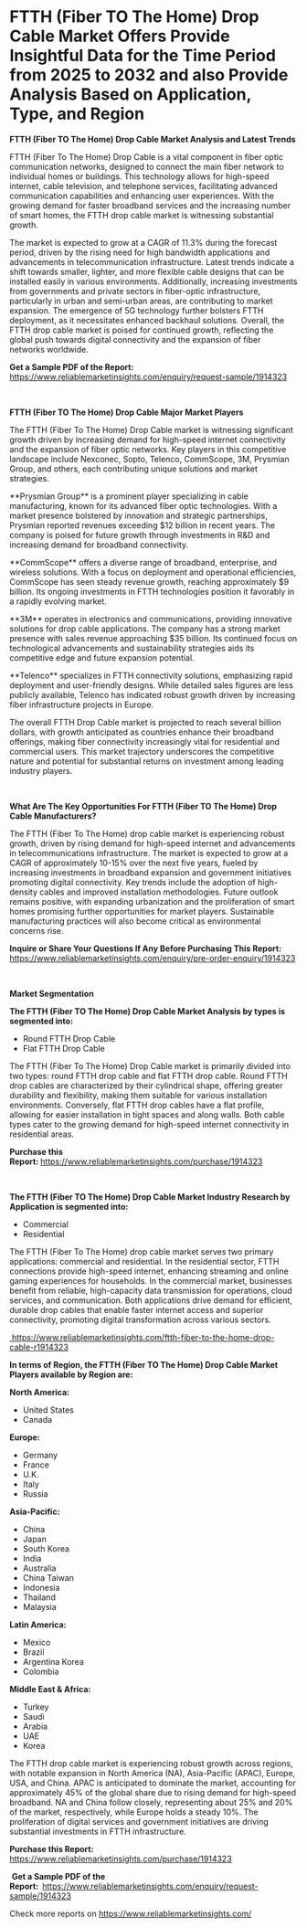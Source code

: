 <p><h1>FTTH (Fiber TO The Home) Drop Cable Market Offers Provide Insightful Data for the Time Period from 2025 to 2032 and also Provide Analysis Based on Application, Type, and Region</h1></p><p><strong>FTTH (Fiber TO The Home) Drop Cable Market Analysis and Latest Trends</strong></p>
<p><p>FTTH (Fiber To The Home) Drop Cable is a vital component in fiber optic communication networks, designed to connect the main fiber network to individual homes or buildings. This technology allows for high-speed internet, cable television, and telephone services, facilitating advanced communication capabilities and enhancing user experiences. With the growing demand for faster broadband services and the increasing number of smart homes, the FTTH drop cable market is witnessing substantial growth.</p><p>The market is expected to grow at a CAGR of 11.3% during the forecast period, driven by the rising need for high bandwidth applications and advancements in telecommunication infrastructure. Latest trends indicate a shift towards smaller, lighter, and more flexible cable designs that can be installed easily in various environments. Additionally, increasing investments from governments and private sectors in fiber-optic infrastructure, particularly in urban and semi-urban areas, are contributing to market expansion. The emergence of 5G technology further bolsters FTTH deployment, as it necessitates enhanced backhaul solutions. Overall, the FTTH drop cable market is poised for continued growth, reflecting the global push towards digital connectivity and the expansion of fiber networks worldwide.</p></p>
<p><strong>Get a Sample PDF of the Report:&nbsp;</strong> <a href="https://www.reliablemarketinsights.com/enquiry/request-sample/1914323?utm_campaign=3062&utm_medium=2&utm_source=Github&utm_content=ia&utm_term=08042025&utm_id=ftth-fiber-to-the-home-drop-cable">https://www.reliablemarketinsights.com/enquiry/request-sample/1914323</a></p>
<p>&nbsp;</p>
<p><strong>FTTH (Fiber TO The Home) Drop Cable Major Market Players</strong></p>
<p><p>The FTTH (Fiber To The Home) Drop Cable market is witnessing significant growth driven by increasing demand for high-speed internet connectivity and the expansion of fiber optic networks. Key players in this competitive landscape include Nexconec, Sopto, Telenco, CommScope, 3M, Prysmian Group, and others, each contributing unique solutions and market strategies.</p><p>**Prysmian Group** is a prominent player specializing in cable manufacturing, known for its advanced fiber optic technologies. With a market presence bolstered by innovation and strategic partnerships, Prysmian reported revenues exceeding $12 billion in recent years. The company is poised for future growth through investments in R&D and increasing demand for broadband connectivity.</p><p>**CommScope** offers a diverse range of broadband, enterprise, and wireless solutions. With a focus on deployment and operational efficiencies, CommScope has seen steady revenue growth, reaching approximately $9 billion. Its ongoing investments in FTTH technologies position it favorably in a rapidly evolving market.</p><p>**3M** operates in electronics and communications, providing innovative solutions for drop cable applications. The company has a strong market presence with sales revenue approaching $35 billion. Its continued focus on technological advancements and sustainability strategies aids its competitive edge and future expansion potential.</p><p>**Telenco** specializes in FTTH connectivity solutions, emphasizing rapid deployment and user-friendly designs. While detailed sales figures are less publicly available, Telenco has indicated robust growth driven by increasing fiber infrastructure projects in Europe.</p><p>The overall FTTH Drop Cable market is projected to reach several billion dollars, with growth anticipated as countries enhance their broadband offerings, making fiber connectivity increasingly vital for residential and commercial users. This market trajectory underscores the competitive nature and potential for substantial returns on investment among leading industry players.</p></p>
<p>&nbsp;</p>
<p><strong>What Are The Key Opportunities For FTTH (Fiber TO The Home) Drop Cable Manufacturers?</strong></p>
<p><p>The FTTH (Fiber To The Home) drop cable market is experiencing robust growth, driven by rising demand for high-speed internet and advancements in telecommunications infrastructure. The market is expected to grow at a CAGR of approximately 10-15% over the next five years, fueled by increasing investments in broadband expansion and government initiatives promoting digital connectivity. Key trends include the adoption of high-density cables and improved installation methodologies. Future outlook remains positive, with expanding urbanization and the proliferation of smart homes promising further opportunities for market players. Sustainable manufacturing practices will also become critical as environmental concerns rise.</p></p>
<p><strong>Inquire or Share Your Questions If Any Before Purchasing This Report:</strong> <a href="https://www.reliablemarketinsights.com/enquiry/pre-order-enquiry/1914323?utm_campaign=3062&utm_medium=2&utm_source=Github&utm_content=ia&utm_term=08042025&utm_id=ftth-fiber-to-the-home-drop-cable">https://www.reliablemarketinsights.com/enquiry/pre-order-enquiry/1914323</a></p>
<p>&nbsp;</p>
<p><strong>Market Segmentation</strong></p>
<p><strong>The FTTH (Fiber TO The Home) Drop Cable Market Analysis by types is segmented into:</strong></p>
<p><ul><li>Round FTTH Drop Cable</li><li>Flat FTTH Drop Cable</li></ul></p>
<p><p>The FTTH (Fiber To The Home) Drop Cable market is primarily divided into two types: round FTTH drop cable and flat FTTH drop cable. Round FTTH drop cables are characterized by their cylindrical shape, offering greater durability and flexibility, making them suitable for various installation environments. Conversely, flat FTTH drop cables have a flat profile, allowing for easier installation in tight spaces and along walls. Both cable types cater to the growing demand for high-speed internet connectivity in residential areas.</p></p>
<p><strong>Purchase this Report:&nbsp;</strong><a href="https://www.reliablemarketinsights.com/purchase/1914323?utm_campaign=3062&utm_medium=2&utm_source=Github&utm_content=ia&utm_term=08042025&utm_id=ftth-fiber-to-the-home-drop-cable">https://www.reliablemarketinsights.com/purchase/1914323</a></p>
<p>&nbsp;</p>
<p><strong>The FTTH (Fiber TO The Home) Drop Cable Market Industry Research by Application is segmented into:</strong></p>
<p><ul><li>Commercial</li><li>Residential</li></ul></p>
<p><p>The FTTH (Fiber To The Home) drop cable market serves two primary applications: commercial and residential. In the residential sector, FTTH connections provide high-speed internet, enhancing streaming and online gaming experiences for households. In the commercial market, businesses benefit from reliable, high-capacity data transmission for operations, cloud services, and communication. Both applications drive demand for efficient, durable drop cables that enable faster internet access and superior connectivity, promoting digital transformation across various sectors.</p></p>
<p><a href="https://www.reliablemarketinsights.com/ftth-fiber-to-the-home-drop-cable-r1914323?utm_campaign=3062&utm_medium=2&utm_source=Github&utm_content=ia&utm_term=08042025&utm_id=ftth-fiber-to-the-home-drop-cable">&nbsp;https://www.reliablemarketinsights.com/ftth-fiber-to-the-home-drop-cable-r1914323</a></p>
<p><strong>In terms of Region, the FTTH (Fiber TO The Home) Drop Cable Market Players available by Region are:</strong></p>
<p>
    <p> <strong> North America: </strong>
        <ul>
            <li>United States</li>
            <li>Canada</li>
        </ul>
        </p> 
    <p> <strong> Europe: </strong>
        <ul>
            <li>Germany</li>
            <li>France</li>
            <li>U.K.</li>
            <li>Italy</li>
            <li>Russia</li>
        </ul>
        </p> 
    <p> <strong> Asia-Pacific: </strong>
        <ul>
            <li>China</li>
            <li>Japan</li>
            <li>South Korea</li>
            <li>India</li>
            <li>Australia</li>
            <li>China Taiwan</li>
            <li>Indonesia</li>
            <li>Thailand</li>
            <li>Malaysia</li>
        </ul>
        </p> 
    <p> <strong> Latin America: </strong>
        <ul>
            <li>Mexico</li>
            <li>Brazil</li>
            <li>Argentina Korea</li>
            <li>Colombia</li>
        </ul>
        </p> 
    <p> <strong> Middle East & Africa: </strong>
        <ul>
            <li>Turkey</li>
            <li>Saudi</li>
            <li>Arabia</li>
            <li>UAE</li>
            <li>Korea</li>
        </ul>
    </p>
    </p>
<p><p>The FTTH drop cable market is experiencing robust growth across regions, with notable expansion in North America (NA), Asia-Pacific (APAC), Europe, USA, and China. APAC is anticipated to dominate the market, accounting for approximately 45% of the global share due to rising demand for high-speed broadband. NA and China follow closely, representing about 25% and 20% of the market, respectively, while Europe holds a steady 10%. The proliferation of digital services and government initiatives are driving substantial investments in FTTH infrastructure.</p></p>
<p><strong>Purchase this Report: </strong><a href="https://www.reliablemarketinsights.com/purchase/1914323?utm_campaign=3062&utm_medium=2&utm_source=Github&utm_content=ia&utm_term=08042025&utm_id=ftth-fiber-to-the-home-drop-cable">https://www.reliablemarketinsights.com/purchase/1914323</a></p>
<p>&nbsp;<strong>Get a Sample PDF of the Report:&nbsp;&nbsp;</strong><a href="https://www.reliablemarketinsights.com/enquiry/request-sample/1914323?utm_campaign=3062&utm_medium=2&utm_source=Github&utm_content=ia&utm_term=08042025&utm_id=ftth-fiber-to-the-home-drop-cable">https://www.reliablemarketinsights.com/enquiry/request-sample/1914323</a></p>
<p><strong></strong></p>
<p>Check more reports on <a href="https://www.reliablemarketinsights.com/?utm_campaign=3062&utm_medium=2&utm_source=Github&utm_content=ia&utm_term=08042025&utm_id=ftth-fiber-to-the-home-drop-cable">https://www.reliablemarketinsights.com/</a></p>